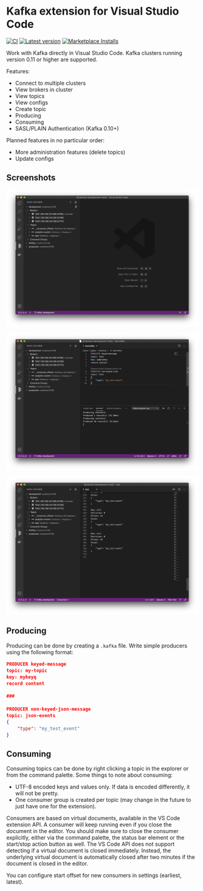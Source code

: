 # Kafka extension for Visual Studio Code

[![CI](https://img.shields.io/github/workflow/status/jlandersen/vscode-kafka/CI/master)](https://github.com/jlandersen/vscode-kafka/actions?query=workflow%3ACI+branch%3Amaster)
[![Latest version](https://img.shields.io/visual-studio-marketplace/v/jeppeandersen.vscode-kafka?color=brightgreen)](https://marketplace.visualstudio.com/items?itemName=jeppeandersen.vscode-kafka)
[![Marketplace Installs](https://img.shields.io/visual-studio-marketplace/i/jeppeandersen.vscode-kafka?logo=Installs)](https://marketplace.visualstudio.com/items?itemName=jeppeandersen.vscode-kafka)

Work with Kafka directly in Visual Studio Code. Kafka clusters running version 0.11 or higher are supported.

Features:
- Connect to multiple clusters
- View brokers in cluster
- View topics
- View configs
- Create topic
- Producing
- Consuming
- SASL/PLAIN Authentication (Kafka 0.10+)

Planned features in no particular order:
- More administration features (delete topics)
- Update configs

## Screenshots
![Screenshot-1](assets/screen-1.png)

![Screenshot-2](assets/screen-2.png)

![Screenshot-3](assets/screen-3.png)

## Producing
Producing can be done by creating a `.kafka` file. Write simple producers using the following format:

```json
PRODUCER keyed-message
topic: my-topic
key: mykeyq
record content

###

PRODUCER non-keyed-json-message
topic: json-events
{
    "type": "my_test_event"
}
```

## Consuming
Consuming topics can be done by right clicking a topic in the explorer or from the command palette.  Some things to note about consuming:

* UTF-8 encoded keys and values only. If data is encoded differently, it will not be pretty.
* One consumer group is created per topic (may change in the future to just have one for the extension).

Consumers are based on virtual documents, available in the VS Code extension API. A consumer will keep running even if you close the document in the editor. You should make sure to close the consumer explicitly, either via the command palette, the status bar element or the start/stop action button as well. The VS Code API does not support detecting if a virtual document is closed immediately. Instead, the underlying virtual document is automatically closed after two minutes if the document is closed in the editor.

You can configure start offset for new consumers in settings (earliest, latest).
